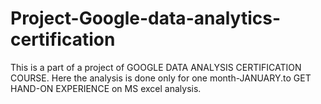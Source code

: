 # Project-Google-data-analytics-certification
This is a part of a project of GOOGLE DATA ANALYSIS CERTIFICATION COURSE.
 Here the analysis is done only for one month-JANUARY.to GET HAND-ON EXPERIENCE on MS excel analysis.
